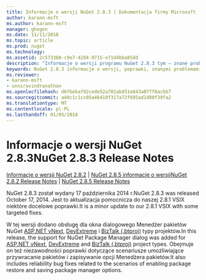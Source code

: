 ```yaml
---
title: Informacje o wersji NuGet 2.8.3 | Dokumentacja firmy Microsoft
author: karann-msft
ms.author: karann-msft
manager: ghogen
ms.date: 11/11/2016
ms.topic: article
ms.prod: nuget
ms.technology: 
ms.assetid: 2c573368-c9e7-4284-9715-e71d4bba85dd
description: "Informacje o wersji programu NuGet 2.8.3 tym — znane problemy, poprawki, dodatkowe funkcje i dcr."
keywords: NuGet 2.8.3 informacje o wersji, poprawki, znanymi problemami, nowe funkcje, dcr
ms.reviewer:
- karann-msft
- unniravindranathan
ms.openlocfilehash: d6fbebaf02cede52a701abd31e843a077f8acbb7
ms.sourcegitcommit: a40c1c1cc05a46410f317a72f695ad1d80f39fa2
ms.translationtype: MT
ms.contentlocale: pl-PL
ms.lasthandoff: 01/05/2018
---
```

# <a name="nuget-283-release-notes"></a><span data-ttu-id="c19e9-104">Informacje o wersji NuGet 2.8.3</span><span class="sxs-lookup"><span data-stu-id="c19e9-104">NuGet 2.8.3 Release Notes</span></span>

<span data-ttu-id="c19e9-105">[Informacje o wersji NuGet 2.8.2](../release-notes/nuget-2.8.2.md) | [NuGet 2.8.5 informacje o wersji](../release-notes/nuget-2.8.5.md)</span><span class="sxs-lookup"><span data-stu-id="c19e9-105">[NuGet 2.8.2 Release Notes](../release-notes/nuget-2.8.2.md) | [NuGet 2.8.5 Release Notes](../release-notes/nuget-2.8.5.md)</span></span>

<span data-ttu-id="c19e9-106">NuGet 2.8.3 został wydany 17 października 2014 r.</span><span class="sxs-lookup"><span data-stu-id="c19e9-106">NuGet 2.8.3 was released October 17, 2014.</span></span> <span data-ttu-id="c19e9-107">Jest to aktualizacja pomocnicza do naszej 2.8.1 VSIX niektóre docelowe poprawki.</span><span class="sxs-lookup"><span data-stu-id="c19e9-107">It is a minor update to our 2.8.1 VSIX with some targeted fixes.</span></span>

<span data-ttu-id="c19e9-108">W tej wersji dodano obsługę dla okna dialogowego Menedżer pakietów NuGet [ASP.NET vNext](http://www.asp.net/vnext), [DevExtreme](http://js.devexpress.com/) i [BizTalk (.btproj)](/biztalk/core/developing-biztalk-server-applications) typy projektów.</span><span class="sxs-lookup"><span data-stu-id="c19e9-108">In this release, the support for NuGet Package Manager dialog was added for [ASP.NET vNext](http://www.asp.net/vnext), [DevExtreme](http://js.devexpress.com/) and [BizTalk (.btproj)](/biztalk/core/developing-biztalk-server-applications) project types.</span></span> <span data-ttu-id="c19e9-109">Obejmuje on też niezawodności poprawki dotyczące scenariusze umożliwiające przywracanie pakietów i zapisywanie opcji Menedżera pakietów.</span><span class="sxs-lookup"><span data-stu-id="c19e9-109">It also includes reliability bug fixes related to the scenarios of enabling package restore and saving package manager options.</span></span>
